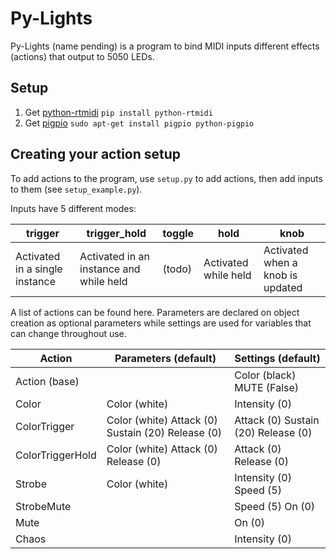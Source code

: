 
# Py-Lights
Py-Lights (name pending) is a program to bind MIDI inputs different effects (actions) that output to 5050 LEDs.

## Setup
1. Get [python-rtmidi](https://pypi.org/project/python-rtmidi/) ```pip install python-rtmidi```
2. Get [pigpio](http://abyz.me.uk/rpi/pigpio/download.html) ```sudo apt-get install pigpio python-pigpio```

## Creating your action setup
To add actions to the program, use ```setup.py``` to add actions, then add inputs to them (see ```setup_example.py```).

Inputs have 5 different modes:

|trigger |trigger_hold |toggle  |hold  |knob  |
|--|--|--|--|--|
|Activated in a single instance  |Activated in an instance and while held   |(todo)  |Activated while held  |Activated when a knob is updated  |


A list of actions can be found here. Parameters are declared on object creation as optional parameters while settings are used for variables that can change throughout use.

|Action          |Parameters (default)                                |Settings (default)                   |
|----------------|----------------------------------------------------|-------------------------------------|
|Action (base)   |                                                    |Color (black)  MUTE (False)          |
|Color           |Color (white)                                       |Intensity (0)                        |
|ColorTrigger    |Color (white)  Attack (0)  Sustain (20)  Release (0)|Attack (0)  Sustain (20)  Release (0)|
|ColorTriggerHold|Color (white)  Attack (0)   Release (0)             |Attack (0)  Release (0)              |
|Strobe          |Color (white)                                       |Intensity (0)  Speed (5)             |
|StrobeMute      |                                                    |Speed (5)  On (0)                    |
|Mute            |                                                    |On (0)                               |
|Chaos           |                                                    |Intensity (0)                        |
